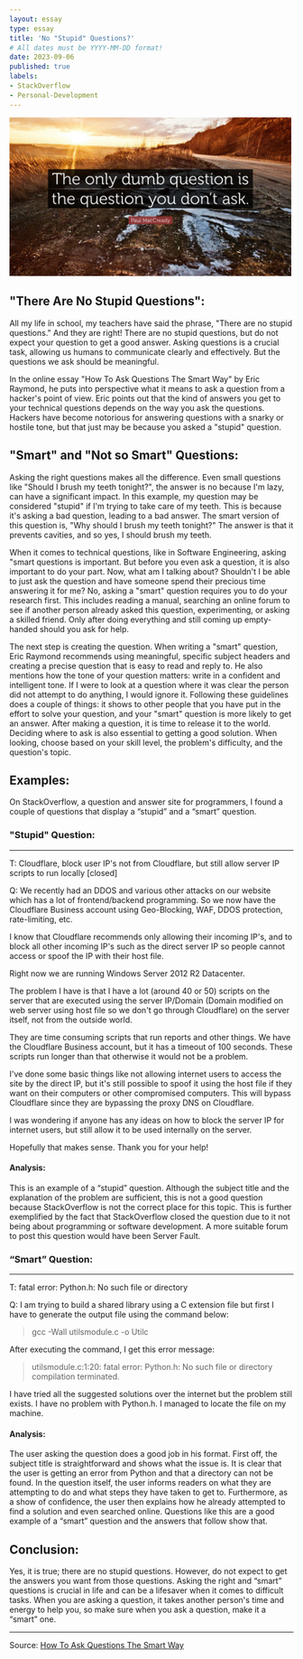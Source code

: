 ```yaml
---
layout: essay
type: essay
title: 'No "Stupid" Questions?'
# All dates must be YYYY-MM-DD format!
date: 2023-09-06
published: true
labels:
- StackOverflow
- Personal-Development
---
```


<img width="500px" class="rounded float-start pe-4" src="../img/no-stupid-questions/img-no-stupid-question.jpeg">

## "There Are No Stupid Questions":
All my life in school, my teachers have said the phrase, "There are no stupid questions." And they are right! There are no stupid questions, but do not expect your question to get a good answer. Asking questions is a crucial task, allowing us humans to communicate clearly and effectively. But the questions we ask should be meaningful.

In the online essay "How To Ask Questions The Smart Way" by Eric Raymond, he puts into perspective what it means to ask a question from a hacker's point of view. Eric points out that the kind of answers you get to your technical questions depends on the way you ask the questions. Hackers have become notorious for answering questions with a snarky or hostile tone, but that just may be because you asked a "stupid" question.


## "Smart" and "Not so Smart" Questions:
Asking the right questions makes all the difference. Even small questions like "Should I brush my teeth tonight?", the answer is no because I'm lazy, can have a significant impact. In this example, my question may be considered "stupid" if I'm trying to take care of my teeth. This is because it's asking a bad question, leading to a bad answer. The smart version of this question is, "Why should I brush my teeth tonight?" The answer is that it prevents cavities, and so yes, I should brush my teeth. 

When it comes to technical questions, like in Software Engineering, asking "smart questions is important. But before you even ask a question, it is also important to do your part. Now, what am I talking about? Shouldn't I be able to just ask the question and have someone spend their precious time answering it for me? No, asking a "smart" question requires you to do your research first. This includes reading a manual, searching an online forum to see if another person already asked this question, experimenting, or asking a skilled friend. Only after doing everything and still coming up empty-handed should you ask for help.

The next step is creating the question. When writing a "smart" question, Eric Raymond recommends using meaningful, specific subject headers and creating a precise question that is easy to read and reply to. He also mentions how the tone of your question matters: write in a confident and intelligent tone. If I were to look at a question where it was clear the person did not attempt to do anything, I would ignore it. Following these guidelines does a couple of things: it shows to other people that you have put in the effort to solve your question, and your "smart" question is more likely to get an answer. After making a question, it is time to release it to the world. Deciding where to ask is also essential to getting a good solution. When looking, choose based on your skill level, the problem's difficulty, and the question's topic.

## Examples:
On StackOverflow, a question and answer site for programmers, I found a couple of questions that display a “stupid” and a “smart” question. 

### "Stupid" Question:
___
T: Cloudflare, block user IP's not from Cloudflare, but still allow server IP scripts to run locally [closed]

Q: We recently had an DDOS and various other attacks on our website which has a lot of frontend/backend programming. So we
now have the Cloudflare Business account using Geo-Blocking, WAF, DDOS protection, rate-limiting, etc.

I know that Cloudflare recommends only allowing their incoming IP's, and to block all other incoming IP's such as the direct server IP so people cannot access or spoof the IP with their host file.

Right now we are running Windows Server 2012 R2 Datacenter.

The problem I have is that I have a lot (around 40 or 50) scripts on the server that are executed using the server IP/Domain (Domain modified on web server using host file so we don't go through Cloudflare) on the server itself, not from the outside world.

They are time consuming scripts that run reports and other things. We have the Cloudflare Business account, but it has a timeout of 100 seconds. These scripts run longer than that otherwise it would not be a problem.

I've done some basic things like not allowing internet users to access the site by the direct IP, but it's still possible to spoof it using the host file if they want on their computers or other compromised computers. This will bypass Cloudflare since they are bypassing the proxy DNS on Cloudflare.

I was wondering if anyone has any ideas on how to block the server IP for internet users, but still allow it to be used internally on the server.

Hopefully that makes sense.
Thank you for your help!

#### Analysis:
This is an example of a “stupid” question. Although the subject title and the explanation of the problem are sufficient, this is not a good question because StackOverflow is not  the correct place for this topic. This is further exemplified by the fact that StackOverflow closed the question due to it not being about programming or software development. A more suitable forum to post this question would have been Server Fault.

### “Smart” Question:
___
T: fatal error: Python.h: No such file or directory

Q: I am trying to build a shared library using a C extension file but first I have to generate the output file using the command below:

>gcc -Wall utilsmodule.c -o Utilc

After executing the command, I get this error message:

>utilsmodule.c:1:20: fatal error: Python.h: No such file or directory compilation terminated.

I have tried all the suggested solutions over the internet but the problem still exists. I have no problem with Python.h. I managed to locate the file on my machine.

#### Analysis:
The user asking the question does a good job in his format. First off, the subject title is straightforward and shows what the issue is. It is clear that the user is getting an error from Python and that a directory can not be found. In the question itself, the user informs readers on what they are attempting to do and what steps they have taken to get to. Furthermore, as a show of confidence, the user then explains how he already attempted to find a solution and even searched online. Questions like this are a good example of a “smart” question and the answers that follow show that. 

## Conclusion:
Yes, it is true; there are no stupid questions. However, do not expect to get the answers you want from those questions. Asking the right and “smart” questions is crucial in life and can be a lifesaver when it comes to difficult tasks. When you are asking a question, it takes another person's time and energy to help you, so make sure when you ask a question, make it a “smart” one.

---

Source: [How To Ask Questions The Smart Way](http://www.catb.org/esr/faqs/smart-questions.html)
